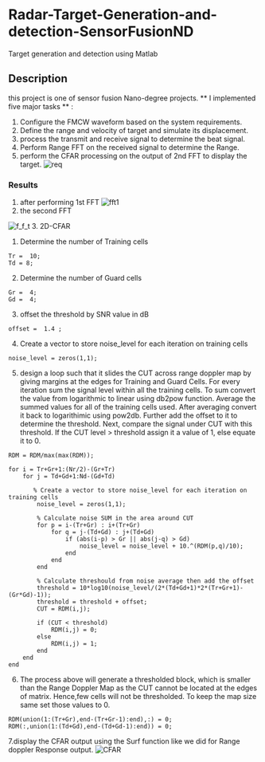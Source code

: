 # Radar-Target-Generation-and-detection-SensorFusionND
Target generation and detection using Matlab
## Description
this project is one of sensor fusion Nano-degree projects.
** I implemented five major tasks ** :
1. Configure the FMCW waveform based on the system requirements.
2. Define the range and velocity of target and simulate its displacement.
3. process the transmit and receive signal to determine the beat signal.
4. Perform Range FFT on the received signal to determine the Range.
5. perform the CFAR processing on the output of 2nd FFT to display the target.
![req](https://i.ibb.co/tsyHz4r/image11.png)

### Results
1. after performing 1st FFT
![fft1](https://i.ibb.co/K2MwtjJ/2.png)
2. the second FFT

![f_f_t](https://i.ibb.co/jTSpWwr/3.png)
3. 2D-CFAR
1. Determine the number of Training cells
 ```
 Tr =  10;
 Td = 8;
```
2. Determine the number of Guard cells
```
Gr =  4;
Gd =  4;

```
3. offset the threshold by SNR value in dB
```
offset =  1.4 ;
```
4. Create a vector to store noise_level for each iteration on training cells
```
noise_level = zeros(1,1);
```
5. design a loop such that it slides the CUT across range doppler map by
giving margins at the edges for Training and Guard Cells.
For every iteration sum the signal level within all the training
cells. To sum convert the value from logarithmic to linear using db2pow
function. Average the summed values for all of the training
cells used. After averaging convert it back to logarithimic using pow2db.
Further add the offset to it to determine the threshold. Next, compare the
signal under CUT with this threshold. If the CUT level > threshold assign
it a value of 1, else equate it to 0.
```
RDM = RDM/max(max(RDM));

for i = Tr+Gr+1:(Nr/2)-(Gr+Tr)
    for j = Td+Gd+1:Nd-(Gd+Td)
        
       % Create a vector to store noise_level for each iteration on training cells
        noise_level = zeros(1,1);
        
        % Calculate noise SUM in the area around CUT
        for p = i-(Tr+Gr) : i+(Tr+Gr)
            for q = j-(Td+Gd) : j+(Td+Gd)
                if (abs(i-p) > Gr || abs(j-q) > Gd)
                    noise_level = noise_level + 10.^(RDM(p,q)/10);
                end
            end
        end
        
        % Calculate threshould from noise average then add the offset
        threshold = 10*log10(noise_level/(2*(Td+Gd+1)*2*(Tr+Gr+1)-(Gr*Gd)-1));
        threshold = threshold + offset;
        CUT = RDM(i,j);
        
        if (CUT < threshold)
            RDM(i,j) = 0;
        else
            RDM(i,j) = 1;
        end
    end
end
```
6. The process above will generate a thresholded block, which is smaller 
than the Range Doppler Map as the CUT cannot be located at the edges of
matrix. Hence,few cells will not be thresholded. To keep the map size same
set those values to 0.
```
RDM(union(1:(Tr+Gr),end-(Tr+Gr-1):end),:) = 0;  
RDM(:,union(1:(Td+Gd),end-(Td+Gd-1):end)) = 0;
```
7.display the CFAR output using the Surf function like we did for Range
doppler Response output.
![CFAR](https://i.ibb.co/gwbVHCC/1.png)
